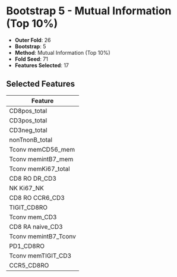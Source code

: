 # Bootstrap 5 - Mutual Information (Top 10%)

- **Outer Fold**: 26
- **Bootstrap**: 5
- **Method**: Mutual Information (Top 10%)
- **Fold Seed**: 71
- **Features Selected**: 17

## Selected Features

| Feature |
|---------|
| CD8pos_total |
| CD3pos_total |
| CD3neg_total |
| nonTnonB_total |
| Tconv memCD56_mem |
| Tconv memintB7_mem |
| Tconv memKi67_total |
| CD8 RO DR_CD3 |
| NK Ki67_NK |
| CD8 RO CCR6_CD3 |
| TIGIT_CD8RO |
| Tconv mem_CD3 |
| CD8 RA naive_CD3 |
| Tconv memintB7_Tconv |
| PD1_CD8RO |
| Tconv memTIGIT_CD3 |
| CCR5_CD8RO |

